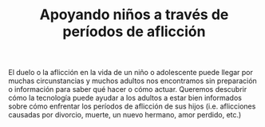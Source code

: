﻿---
title: Apoyando niños a través de períodos de aflicción
intro: ¿Qué herramientas tecnológicas pueden ayudar a los adultos a mejorar su apoyo a niños y adolescentes que enfrentan un período de aflicción o duelo? 
champions:
- name:
    DINTERSA
  logo:
    dintersa.png 
  url:
    http://dintersa.com
---
El duelo o la aflicción en la vida de un niño o adolescente puede llegar por muchas circunstancias y muchos adultos nos encontramos sin preparación o información para saber qué hacer o cómo actuar. Queremos descubrir cómo la tecnología puede ayudar a los adultos a estar bien informados sobre cómo enfrentar los períodos de aflicción de sus hijos (i.e. aflicciones causadas por divorcio, muerte, un nuevo hermano, amor perdido, etc.)